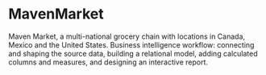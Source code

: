 # MavenMarket
Maven Market, a multi-national grocery chain with locations in Canada, Mexico and the United States.
Business intelligence workflow: connecting and shaping the source data, building a relational model, adding calculated columns and measures, and designing an interactive report.
